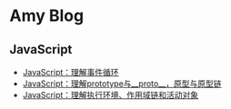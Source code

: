 # Amy Blog

## JavaScript

- [JavaScript：理解事件循环](https://github.com/wn7067509/amy-blog/issues/3)
- [JavaScript：理解prototype与__proto__，原型与原型链](https://github.com/wn7067509/amy-blog/issues/2)
- [JavaScript：理解执行环境、作用域链和活动对象](https://github.com/wn7067509/amy-blog/issues/1)
